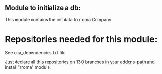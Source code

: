 Module to initialize a db:
--------------------------

This module contains the init data to rroma Company

Repositories needed for this module:
====================================

See oca_dependencies.txt file

Just declare all this repositories on 13.0 branches in your addons-path and install "rroma" module.
